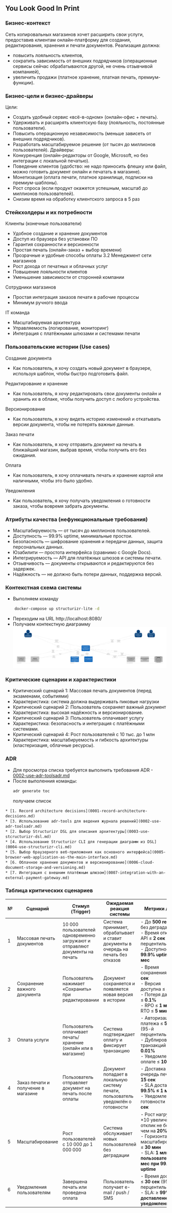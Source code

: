 ## You Look Good In Print

### Бизнес-контекст
Сеть копировальных магазинов хочет расширить свои услуги, предоставив клиентам онлайн-платформу для создания, редактирования, хранения и печати документов.
Реализация должна:
- повысить лояльность клиентов,
- сократить зависимость от внешних подрядчиков (операционные сервисы сейчас обрабатываются другой, не очень отзывчивой компанией),
- увеличить продажи (платное хранение, платная печать, премиум-функции).

### Бизнес-цели и бизнес-драйверы
Цели:
- Создать удобный сервис «всё-в-одном» (онлайн-офис + печать).
- Удерживать и расширять клиентскую базу (лояльность, постоянные пользователи).
- Повысить операционную независимость (меньше зависеть от внешних подрядчиков).
- Разработать масштабируемое решение (от тысяч до миллионов пользователей).
  Драйверы:
- Конкуренция (онлайн-редакторы от Google, Microsoft, но без интеграции с локальной печатью).
- Поведение клиентов (удобство: не надо приносить флешку или файл, можно готовить документ онлайн и печатать в магазине).
- Монетизация (оплата печати, платное хранилище, подписки на премиум-шаблоны).
- Рост спроса (если продукт окажется успешным, масштаб до миллионов пользователей).
- Снизим время на обработку клиентского запроса в 5 раз

### Стейкхолдеры и их потребности
Клиенты (конечные пользователи)
- Удобное создание и хранение документов
- Доступ из браузера без установки ПО
- Гарантия сохранности и версионности
- Простая печать (онлайн-заказ + выбор времени)
- Прозрачные и удобные способы оплаты
  3.2 Менеджмент сети магазинов
- Рост дохода от печатных и облачных услуг
- Повышение лояльности клиентов
- Уменьшение зависимости от сторонней компании

Сотрудники магазинов
- Простая интеграция заказов печати в рабочие процессы
- Минимум ручного ввода

IT команда
- Масштабируемая архитектура
- Управляемость (логирование, мониторинг)
- Интеграция с платёжными шлюзами и системами печати

### Пользовательские истории (Use cases)
Создание документа
- Как пользователь, я хочу создать новый документ в браузере, используя шаблон, чтобы быстро подготовить файл.

Редактирование и хранение
- Как пользователь, я хочу редактировать свои документы онлайн и хранить их в облаке, чтобы получить доступ с любого устройства.

Версионирование
- Как пользователь, я хочу видеть историю изменений и откатывать версии документа, чтобы не потерять важные данные.

Заказ печати
- Как пользователь, я хочу отправить документ на печать в ближайший магазин, выбрав время, чтобы получить его без ожидания.

Оплата
- Как пользователь, я хочу оплачивать печать и хранение картой или наличными, чтобы это было удобно.

Уведомления
- Как пользователь, я хочу получать уведомления о готовности заказа, чтобы вовремя забрать документы.

### Атрибуты качества (нефункциональные требования)
- Масштабируемость — от тысяч до миллионов пользователей.
- Доступность — 99.9% uptime, минимальные простои.
- Безопасность — шифрование хранения и передачи данных, защита персональных данных.
- Юзабилити — простота интерфейса (сравнимо с Google Docs).
- Интегрируемость — API для платёжных шлюзов и системы печати.
- Отзывчивость — документы открываются и редактируются без задержек.
- Надёжность — не должно быть потери данных, поддержка версий.

### Контекстная схема системы
- Выполняем команду 
```bash
    docker-compose up structurizr-lite -d 
```
- Переходим на URL http://localhost:8080/
- Получаем контекстную диаграмму
![structurizr-1-SystemContext-001(1).png](architecture/diagrams/structurizr-1-SystemContext-001%281%29.png)

### Критические сценарии и характеристики
- Критический сценарий 1: Массовая печать документов (перед экзаменами, событиями)
- Характеристика: система должна выдерживать пиковые нагрузки
- Критический сценарий 2: Пользователь сохраняет важный документ
- Характеристика: высокая надёжность и версионирование.
- Критический сценарий 3: Пользователь оплачивает услугу
- Характеристика: безопасность и интеграция с платёжными системами.
- Критический сценарий 4: Рост пользователей с 10 тыс. до 1 млн
- Характеристика: масштабируемость и гибкость архитектуры (кластеризация, облачные ресурсы).

### ADR
- Для просмотра списка требуется выполнить требования ADR - 
[0002-use-adr-toolsadr.md](architecture/decisions/0002-use-adr-toolsadr.md)
- После выполенния команды:
  ```bash
  adr generate toc
  ```
  получаем список 
```text
* [1. Record architecture decisions](0001-record-architecture-decisions.md)
* [3. Использование adr-tools для ведения журнала решений](0002-use-adr-toolsadr.md)
* [2. Выбор Structurizr DSL для описания архитектуры](0003-use-stcructurizr-dsl.md)
* [4. Использование Structurizr CLI для генерации диаграмм из DSL](0004-use-structurizr-cli.md)
* [5. Выбор браузерного веб-приложения как основного интерфейса](0005-browser-web-application-as-the-main-interface.md)
* [6. Облачное хранение документов и версионирование](0006-cloud-document-storage-and-versioning.md)
* [7. Интеграция с внешним платёжным шлюзом](0007-integration-with-an-external-payment-gateway.md)

```
### Таблица критических сценариев

| № | Сценарий                            | Стимул (Trigger)                                                             | Ожидаемая реакция системы                                                          | Метрики / SLA                                                                                                                                                          |
| - | ----------------------------------- | ---------------------------------------------------------------------------- | ---------------------------------------------------------------------------------- | ---------------------------------------------------------------------------------------------------------------------------------------------------------------------- |
| 1 | Массовая печать документов          | 10 000 пользователей одновременно загружают и отправляют документы на печать | Система принимает, обрабатывает и ставит документы в очередь на печать без отказов | - До **500 req/sec** без деградации<br>- Время отклика API ≤ **2 сек** (95-й перцентиль)<br>- Доступность: **99.9% uptime/мес**                                        |
| 2 | Сохранение важного документа        | Пользователь нажимает «Сохранить» при редактировании                         | Документ сохраняется и появляется новая версия в истории                           | - Время сохранения ≤ **1 сек**<br>- Версия доступна ≤ **3 сек**<br>- Потеря данных ≤ **0.1%**<br>- RPO ≤ **1 мин**, RTO ≤ **5 мин**                                    |
| 3 | Оплата услуги                       | Пользователь оплачивает печать/хранение (онлайн или в магазине)              | Система подтверждает оплату и фиксирует транзакцию                                 | - Авторизация платежа ≤ **5 сек** (95-й перцентиль)<br>- Дублирование транзакций ≤ **0.01%**<br>- Уведомление об оплате ≤ **10 сек**                                   |
| 4 | Заказ печати и получение в магазине | Пользователь отправляет документ на печать после оплаты                      | Документ попадает в локальную систему печати, пользователь уведомлён о готовности  | - Доставка в очередь печати ≤ **15 сек**<br>- SLA доставки: **99.5% ≤ 1 мин**<br>- Уведомление о готовности ≤ **30 сек**                                               |
| 5 | Масштабирование                     | Рост пользователей с 10 000 до 1 000 000                                     | Система обслуживает новых пользователей без деградации                             | - Рост нагрузки ×10 увеличивает отклик не более чем на **20%**<br>- Горизонтальное масштабирование ≤ **30 мин**<br>- SLA: **1 млн пользователей/мес при 99.9% uptime** |
| 6 | Уведомления пользователям           | Завершена печать или проведена оплата                                        | Пользователь получает e-mail / push / SMS                                          | - Время доставки ≤ **30 сек** (95-й перцентиль)<br>- SLA: ≥ **99% доставленных уведомлений**                                                                           |
